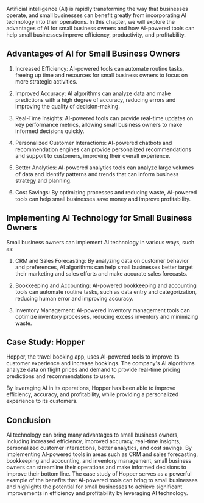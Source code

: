

Artificial intelligence (AI) is rapidly transforming the way that businesses operate, and small businesses can benefit greatly from incorporating AI technology into their operations. In this chapter, we will explore the advantages of AI for small business owners and how AI-powered tools can help small businesses improve efficiency, productivity, and profitability.

Advantages of AI for Small Business Owners
------------------------------------------

1. Increased Efficiency: AI-powered tools can automate routine tasks, freeing up time and resources for small business owners to focus on more strategic activities.

2. Improved Accuracy: AI algorithms can analyze data and make predictions with a high degree of accuracy, reducing errors and improving the quality of decision-making.

3. Real-Time Insights: AI-powered tools can provide real-time updates on key performance metrics, allowing small business owners to make informed decisions quickly.

4. Personalized Customer Interactions: AI-powered chatbots and recommendation engines can provide personalized recommendations and support to customers, improving their overall experience.

5. Better Analytics: AI-powered analytics tools can analyze large volumes of data and identify patterns and trends that can inform business strategy and planning.

6. Cost Savings: By optimizing processes and reducing waste, AI-powered tools can help small businesses save money and improve profitability.

Implementing AI Technology for Small Business Owners
----------------------------------------------------

Small business owners can implement AI technology in various ways, such as:

1. CRM and Sales Forecasting: By analyzing data on customer behavior and preferences, AI algorithms can help small businesses better target their marketing and sales efforts and make accurate sales forecasts.

2. Bookkeeping and Accounting: AI-powered bookkeeping and accounting tools can automate routine tasks, such as data entry and categorization, reducing human error and improving accuracy.

3. Inventory Management: AI-powered inventory management tools can optimize inventory processes, reducing excess inventory and minimizing waste.

Case Study: Hopper
------------------

Hopper, the travel booking app, uses AI-powered tools to improve its customer experience and increase bookings. The company's AI algorithms analyze data on flight prices and demand to provide real-time pricing predictions and recommendations to users.

By leveraging AI in its operations, Hopper has been able to improve efficiency, accuracy, and profitability, while providing a personalized experience to its customers.

Conclusion
----------

AI technology can bring many advantages to small business owners, including increased efficiency, improved accuracy, real-time insights, personalized customer interactions, better analytics, and cost savings. By implementing AI-powered tools in areas such as CRM and sales forecasting, bookkeeping and accounting, and inventory management, small business owners can streamline their operations and make informed decisions to improve their bottom line. The case study of Hopper serves as a powerful example of the benefits that AI-powered tools can bring to small businesses and highlights the potential for small businesses to achieve significant improvements in efficiency and profitability by leveraging AI technology.
